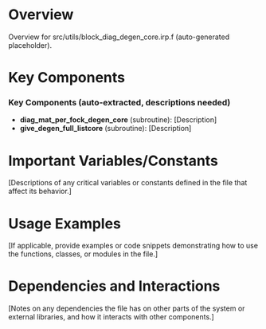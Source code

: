# Overview

Overview for src/utils/block_diag_degen_core.irp.f (auto-generated placeholder).

# Key Components

### Key Components (auto-extracted, descriptions needed)
- **diag_mat_per_fock_degen_core** (subroutine): [Description]
- **give_degen_full_listcore** (subroutine): [Description]

# Important Variables/Constants

[Descriptions of any critical variables or constants defined in the file that affect its behavior.]

# Usage Examples

[If applicable, provide examples or code snippets demonstrating how to use the functions, classes, or modules in the file.]

# Dependencies and Interactions

[Notes on any dependencies the file has on other parts of the system or external libraries, and how it interacts with other components.]
